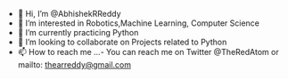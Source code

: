 - 👋 Hi, I’m @AbhishekRReddy
- 👀 I’m interested in Robotics,Machine Learning, Computer Science
- 🌱 I’m currently practicing Python
- 💞️ I’m looking to collaborate on Projects related to Python
- 📫 How to reach me ...- You can reach me on Twitter @TheRedAtom or mailto: thearreddy@gmail.com

<!---
AbhishekRReddy/AbhishekRReddy is a ✨ special ✨ repository because its `README.md` (this file) appears on your GitHub profile.
You can click the Preview link to take a look at your changes.
--->
